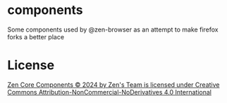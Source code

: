 # components
Some components used by @zen-browser as an attempt to make firefox forks a better place

# License

[Zen Core Components © 2024 by Zen's Team is licensed under Creative Commons Attribution-NonCommercial-NoDerivatives 4.0 International](./LICENSE)
